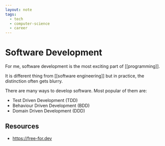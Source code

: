 ```yaml
---
layout: note
tags:
  - tech
  - computer-science
  - career
---
```


# Software Development

For me, software development is the most exciting part of [[programming]].

It is different thing from [[software engineering]] but in practice, the distinction often gets blurry.

There are many ways to develop software. Most popular of them are:

- Test Driven Development (TDD)
- Behaviour Driven Development (BDD)
- Domain Driven Development (DDD)

## Resources

- https://free-for.dev
